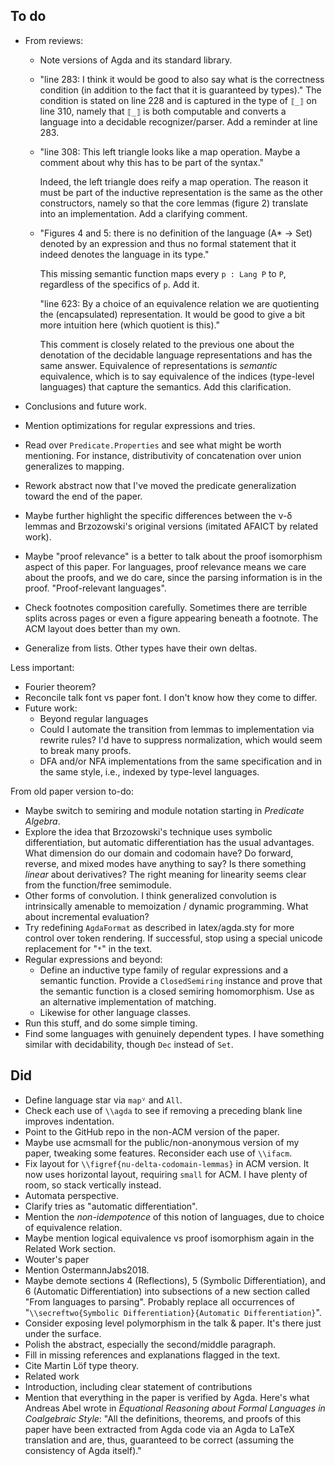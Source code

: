 ## To do

*   From reviews:
    *   Note versions of Agda and its standard library.
    *   "line 283: I think it would be good to also say what is the correctness condition (in addition to the fact that it is guaranteed by types)."
       The condition is stated on line 228 and is captured in the type of `⟦_⟧` on line 310, namely that `⟦_⟧` is both computable and converts a language into a decidable recognizer/parser.
       Add a reminder at line 283.
    *   "line 308: This left triangle looks like a map operation. Maybe a comment about why this has to be part of the syntax."

        Indeed, the left triangle does reify a map operation.
        The reason it must be part of the inductive representation is the same as the other constructors, namely so that the core lemmas (figure 2) translate into an implementation.
        Add a clarifying comment.

    *   "Figures 4 and 5: there is no definition of the language (A* -> Set) denoted by an expression and thus no formal statement that it indeed denotes the language in its type."

        This missing semantic function maps every `p : Lang P` to `P`, regardless of the specifics of `p`.
        Add it.

        "line 623: By a choice of an equivalence relation we are quotienting the (encapsulated) representation. It would be good to give a bit more intuition here (which quotient is this)."

        This comment is closely related to the previous one about the denotation of the decidable language representations and has the same answer.
        Equivalence of representations is *semantic* equivalence, which is to say equivalence of the indices (type-level languages) that capture the semantics.
        Add this clarification.

*   Conclusions and future work.
*   Mention optimizations for regular expressions and tries.
*   Read over `Predicate.Properties` and see what might be worth mentioning.
    For instance, distributivity of concatenation over union generalizes to mapping.
*   Rework abstract now that I've moved the predicate generalization toward the end of the paper.
*   Maybe further highlight the specific differences between the ν-δ lemmas and Brzozowski's original versions (imitated AFAICT by related work).

*   Maybe "proof relevance" is a better to talk about the proof isomorphism aspect of this paper.
    For languages, proof relevance means we care about the proofs, and we do care, since the parsing information is in the proof.
    "Proof-relevant languages".
*   Check footnotes composition carefully.
    Sometimes there are terrible splits across pages or even a figure appearing beneath a footnote.
    The ACM layout does better than my own.
*   Generalize from lists.
    Other types have their own deltas.

Less important:

*   Fourier theorem?
*   Reconcile talk font vs paper font.
    I don't know how they come to differ.
*   Future work:
    *   Beyond regular languages
    *   Could I automate the transition from lemmas to implementation via rewrite rules?
        I'd have to suppress normalization, which would seem to break many proofs.
    *   DFA and/or NFA implementations from the same specification and in the same style, i.e., indexed by type-level languages.

From old paper version to-do:

*   Maybe switch to semiring and module notation starting in *Predicate Algebra*.
*   Explore the idea that Brzozowski's technique uses symbolic differentiation, but automatic differentiation has the usual advantages.
    What dimension do our domain and codomain have?
    Do forward, reverse, and mixed modes have anything to say?
    Is there something *linear* about derivatives?
    The right meaning for linearity seems clear from the function/free semimodule.
*   Other forms of convolution.
    I think generalized convolution is intrinsically amenable to memoization / dynamic programming.
    What about incremental evaluation?
*   Try redefining `AgdaFormat` as described in latex/agda.sty for more control over token rendering.
    If successful, stop using a special unicode replacement for "`*`" in the text.
*   Regular expressions and beyond:
    *   Define an inductive type family of regular expressions and a semantic function.
        Provide a `ClosedSemiring` instance and prove that the semantic function is a closed semiring homomorphism.
        Use as an alternative implementation of matching.
    *   Likewise for other language classes.
*   Run this stuff, and do some simple timing.
*   Find some languages with genuinely dependent types.
    I have something similar with decidability, though `Dec` instead of `Set`.

## Did

*   Define language star via `mapⱽ` and `All`.
*   Check each use of `\\agda` to see if removing a preceding blank line improves indentation.
*   Point to the GitHub repo in the non-ACM version of the paper.
*   Maybe use acmsmall for the public/non-anonymous version of my paper, tweaking some features.
    Reconsider each use of `\\ifacm`.
*   Fix layout for `\\figref{nu-delta-codomain-lemmas}` in ACM version.
    It now uses horizontal layout, requiring `small` for ACM.
    I have plenty of room, so stack vertically instead.
*   Automata perspective.
*   Clarify tries as "automatic differentiation".
*   Mention the *non-idempotence* of this notion of languages, due to choice of equivalence relation.
*   Maybe mention logical equivalence vs proof isomorphism again in the Related Work section.
*   Wouter's paper
*   Mention OstermannJabs2018.
*   Maybe demote sections 4 (Reflections), 5 (Symbolic Differentiation), and 6 (Automatic Differentiation) into subsections of a new section called "From languages to parsing".
   Probably replace all occurrences of "`\\secreftwo{Symbolic Differentiation}{Automatic Differentiation}`".
*   Consider exposing level polymorphism in the talk & paper.
    It's there just under the surface.
*   Polish the abstract, especially the second/middle paragraph.
*   Fill in missing references and explanations flagged in the text.
*   Cite Martin Löf type theory.
*   Related work
*   Introduction, including clear statement of contributions
*   Mention that everything in the paper is verified by Agda.
    Here's what Andreas Abel wrote in *Equational Reasoning about Formal Languages in Coalgebraic Style*:
    "All the definitions, theorems, and proofs of this paper have been extracted from Agda code via an Agda to LaTeX translation and are, thus, guaranteed to be correct (assuming the consistency of Agda itself)."
